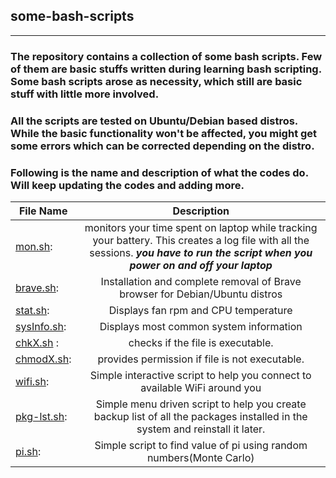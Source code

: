 ## some-bash-scripts

----

### The repository contains a collection of some bash scripts. Few of them are basic stuffs written during learning bash scripting. Some bash scripts arose as necessity, which still are basic stuff with little more involved. 

### All the scripts are tested on Ubuntu/Debian based distros. While the basic functionality won't be affected, you might get some errors which can be corrected depending on the distro.

### Following is the name and description of what the codes do. Will keep updating the codes and adding more. 


| File Name        | Description           | 
| ------------- |:-------------:| 
| [mon.sh](https://github.com/Ravieroy/some-bash-scripts/blob/main/Utilities/mon.sh):| monitors your time spent on laptop while tracking your battery. This creates a log file with all the sessions. ***you have to run the script when you power on and off your laptop*** |
| [brave.sh](https://github.com/Ravieroy/some-bash-scripts/blob/main/Utilities/brave.sh):| Installation and complete removal of Brave browser for Debian/Ubuntu distros|
| [stat.sh](https://github.com/Ravieroy/some-bash-scripts/blob/main/Utilities/stat.sh):| Displays fan rpm and CPU temperature|
| [sysInfo.sh](https://github.com/Ravieroy/some-bash-scripts/blob/main/Utilities/sysInfo.sh):|Displays most common system information|
| [chkX.sh](https://github.com/Ravieroy/some-bash-scripts/blob/main/Utilities/chkX.sh) :| checks if the file is executable. | 
| [chmodX.sh](https://github.com/Ravieroy/some-bash-scripts/blob/main/Utilities/chmodX.sh):| provides permission if file is not executable.| 
| [wifi.sh](https://github.com/Ravieroy/some-bash-scripts/blob/main/Utilities/wifi.sh):| Simple interactive script to help you connect to available WiFi around you|
| [pkg-lst.sh](https://github.com/Ravieroy/some-bash-scripts/blob/main/Utilities/pkg-lst.sh):| Simple menu driven script to help you create backup list of all the packages installed in the system and reinstall it later.|
| [pi.sh](https://github.com/Ravieroy/some-bash-scripts/blob/main/Misc/pi.sh):| Simple script to find value of pi using random numbers(Monte Carlo)|
